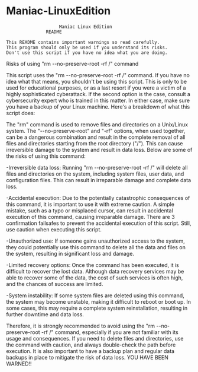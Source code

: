 # Maniac-LinuxEdition
                        Maniac Linux Edition 
			       README    

    This README contains important warnings so read carefully.
    This program should only be used if you understand its risks.
    Don't use this script if you have no idea what you are doing.
	
Risks of using "rm --no-preserve-root -rf /" command

This script uses the "rm --no-preserve-root -rf /" command. If you have no idea what that means, you shouldn't be using this script. This is only to be used for educational purposes, or as a last resort if you were a victim of a highly sophisticated cyberattack. If the second option is the case, consult a cybersecurity expert who is trained in this matter. In either case, make sure you have a backup of your Linux machine. Here's a breakdown of what this script does:

The "rm" command is used to remove files and directories on a Unix/Linux system. The "--no-preserve-root" and "-rf" options, when used together, can be a dangerous combination and result in the complete removal of all files and directories starting from the root directory ("/"). This can cause irreversible damage to the system and result in data loss. Below are some of the risks of using this command:

-Irreversible data loss: Running "rm --no-preserve-root -rf /" will delete all files and directories on the system, including system files, user data, and configuration files. This can result in irreparable damage and complete data loss.

-Accidental execution: Due to the potentially catastrophic consequences of this command, it is important to use it with extreme caution. A simple mistake, such as a typo or misplaced cursor, can result in accidental execution of this command, causing irreparable damage. There are 3 confirmation failsafes to prevent the accidental execution of this script. Still, use caution when executing this script.

-Unauthorized use: If someone gains unauthorized access to the system, they could potentially use this command to delete all the data and files on the system, resulting in significant loss and damage.

-Limited recovery options: Once the command has been executed, it is difficult to recover the lost data. Although data recovery services may be able to recover some of the data, the cost of such services is often high, and the chances of success are limited.

-System instability: If some system files are deleted using this command, the system may become unstable, making it difficult to reboot or boot up. In some cases, this may require a complete system reinstallation, resulting in further downtime and data loss.

Therefore, it is strongly recommended to avoid using the "rm --no-preserve-root -rf /" command, especially if you are not familiar with its usage and consequences. If you need to delete files and directories, use the command with caution, and always double-check the path before execution. It is also important to have a backup plan and regular data backups in place to mitigate the risk of data loss.
								YOU HAVE BEEN WARNED!!
